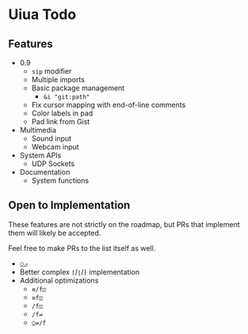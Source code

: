 # Uiua Todo

## Features
- 0.9
  - `sip` modifier
  - Multiple imports
  - Basic package management
    - `&i "git:path"`
  - Fix cursor mapping with end-of-line comments
  - Color labels in pad
  - Pad link from Gist
- Multimedia
  - Sound input
  - Webcam input
- System APIs
  - UDP Sockets
- Documentation
  - System functions

## Open to Implementation
These features are not strictly on the roadmap, but PRs that implement them will likely be accepted.

Feel free to make PRs to the list itself as well.

- `⍜◿`
- Better complex `⌈`/`⌊`/`⁅` implementation
- Additional optimizations
  - `≡/f◫`
  - `≡f◫`
  - `/f◫`
  - `/f⇌`
  - `⍜⇌/f`